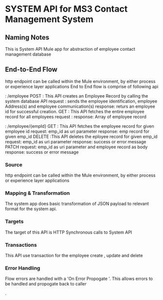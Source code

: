 
# SYSTEM API for MS3 Contact Management System

## Naming Notes

This is System API  Mule app for abstraction of employee contact management database 

## End-to-End Flow

http endpoint can be called within the Mule environment, by either process or experience layer applications
End to End flow is comprise of following api

  :	/employee
		POST : This API creates an Employee Record by calling the system database API
		   request : sends the employee identification, employee Address(s) and employee communication(s)
		   response: returs an employee id for successful creation.
		GET  :  This API fetches the entire employee record for all employees 
		   request : 
		   response: Array of employee record
		
  : /employee/{empId}
		GET : This API fetches the  employee record for given employee id 
		  request: emp_id as uri parameter
		  response: emp record for given emp_id
		DELETE :This API deletes the eployee record for given emp_id
		  request: emp_id as uri parameter
		  response: success or error message
		PATCH
		  request: emp_id as uri parameter and employee record as body 
		   response: success or error message

### Source

http endpoint can be called within the Mule environment, by either process or experience layer applications

### Mapping & Transformation

The system app does basic transformation of JSON payload to relevant format for the system api.

### Targets

The target of this API is HTTP Synchronous calls to System API 

### Transactions

This API use transaction for the employee create , update and delete

### Error Handling

Flow errors are handled with a 'On Error Propogate '. This allows errors to be handled and propogate back to caller 

.

